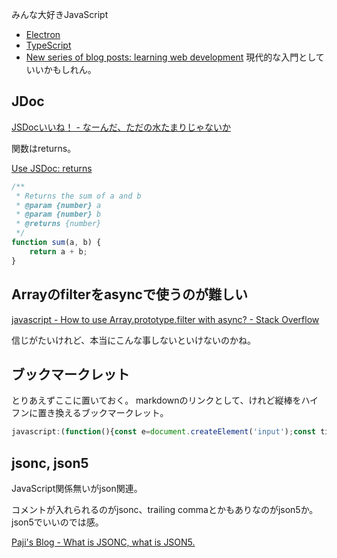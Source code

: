 みんな大好きJavaScript

- [Electron](Electron)
- [TypeScript](TypeScript)
- [New series of blog posts: learning web development](https://2ality.com/2025/08/learning-web-dev-toc.html) 現代的な入門としていいかもしれん。

## JDoc

[JSDocいいね！ - なーんだ、ただの水たまりじゃないか](https://karino2.github.io/2023/08/19/jsdoc_is_nice.html)

関数はreturns。

[Use JSDoc: returns](https://jsdoc.app/tags-returns)

```javascript
/**
 * Returns the sum of a and b
 * @param {number} a
 * @param {number} b
 * @returns {number}
 */
function sum(a, b) {
    return a + b;
}
```

## Arrayのfilterをasyncで使うのが難しい

[javascript - How to use Array.prototype.filter with async? - Stack Overflow](https://stackoverflow.com/questions/47095019/how-to-use-array-prototype-filter-with-async)

信じがたいけれど、本当にこんな事しないといけないのかね。

## ブックマークレット

とりあえずここに置いておく。
markdownのリンクとして、けれど縦棒をハイフンに置き換えるブックマークレット。

```javascript
javascript:(function(){const e=document.createElement('input');const title = document.title.replaceAll('|', '-'); e.value=`[${title}](${location.href})`;document.querySelector('body').append(e);e.select();document.execCommand('copy');e.remove(); alert(`${title} copied!`)})();
```

## jsonc, json5

JavaScript関係無いがjson関連。

コメントが入れられるのがjsonc、trailing commaとかもありなのがjson5か。json5でいいのでは感。

[Paji's Blog - What is JSONC, what is JSON5.](https://paji.blog/jsonc-json5)